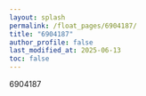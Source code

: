 ```yaml
---
layout: splash
permalink: /float_pages/6904187/
title: "6904187"
author_profile: false
last_modified_at: 2025-06-13
toc: false
---
```

 
6904187
